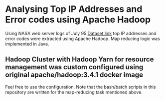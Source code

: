 # Analysing Top IP Addresses and Error codes using Apache Hadoop

Using NASA web server logs of July 95 [Dataset link](https://ita.ee.lbl.gov/html/contrib/NASA-HTTP.html) top IP addresses and error codes were extracted using Apache Hadoop. Map reducing logic was implemented in Java.

## Hadoop Cluster with Hadoop Yarn for resource management was custom configured using original apache/hadoop:3.4.1 docker image

Feel free to use the configuration. Note that the bash/batch scripts in this repository are written for the map-reducing task mentioned above.
